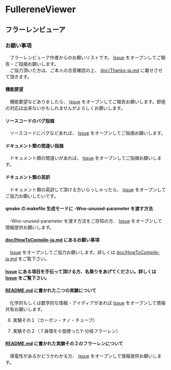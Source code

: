 # FullereneViewer
## フラーレンビューア
### お願い事項
　フラーレンビューア作者からのお願いリストです。 [Issue](https://github.com/DrScKAWAMOTO/FullereneViewer/issues) をオープンしてご報告・ご指摘お願いします。  
　ご協力頂いた方は、ご本人の合意確認の上、 [doc/Thanks-ja.md](Thanks-ja.md) に載せさせて頂きます。

#### 機能要望
　機能要望などありましたら、 [Issue](https://github.com/DrScKAWAMOTO/FullereneViewer/issues) をオープンしてご報告お願いします。即座の対応は出来ないかもしれませんがよろしくお願いします。

#### ソースコードのバグ指摘
　ソースコードにバグなどあれば、 [Issue](https://github.com/DrScKAWAMOTO/FullereneViewer/issues) をオープンしてご指摘お願いします。

#### ドキュメント類の間違い指摘
　ドキュメント類の間違いがあれば、 [Issue](https://github.com/DrScKAWAMOTO/FullereneViewer/issues) をオープンしてご指摘お願いします。

#### ドキュメント類の英訳
　ドキュメント類の英訳して頂ける方いらっしゃったら、 [Issue](https://github.com/DrScKAWAMOTO/FullereneViewer/issues) をオープンしてご協力お願いしたいです。

#### qmake の makefile 生成モードに -Wno-unused-parameter を渡す方法
　-Wno-unused-parameter を渡す方法をご存知の方、 [Issue](https://github.com/DrScKAWAMOTO/FullereneViewer/issues) をオープンして情報提供お願いします。

#### [doc/HowToCompile-ja.md](HowToCompile-ja.md) にあるお願い事項
　[Issue](https://github.com/DrScKAWAMOTO/FullereneViewer/issues) をオープンしてご協力お願いします。詳しくは [doc/HowToCompile-ja.md](HowToCompile-ja.md) をご覧下さい。

#### [Issue](https://github.com/DrScKAWAMOTO/FullereneViewer/issues) にある項目を手伝って頂ける方、名乗りをあげてください。詳しくは [Issue](https://github.com/DrScKAWAMOTO/FullereneViewer/issues) をご覧下さい。

#### [README.md](../README.md) に書かれた二つの実験について
　化学的もしくは数学的な情報・アイディアがあれば [Issue](https://github.com/DrScKAWAMOTO/FullereneViewer/issues) をオープンして情報共有お願いします。

6) 実験その１（カーボン・ナノ・チューブ）

7) 実験その２（７員環を６個使ったY-分岐フラーレン）

#### [README.md](../README.md) に書かれた実験その２のフラーレンについて
　導電性があるかどうかわかる方、 [Issue](https://github.com/DrScKAWAMOTO/FullereneViewer/issues) をオープンして情報提供お願いします。
